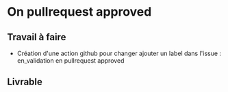 # On pullrequest approved
 
## Travail à faire

- Création d'une action github pour changer ajouter un label dans l'issue : en_validation en pullrequest approved

## Livrable

<!-- - Script Powershell
  - /github-actions//script.ps1
- Workflow
  - workflow/.yml
- Présentation avec des notes 
  - /docs/feature/.md -->